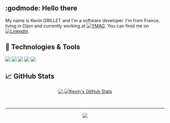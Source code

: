 ## :godmode: Hello there

My name is Kevin GRILLET and I'm a software developer. I'm from France, living in Dijon and currently working at [![YMAG](https://img.shields.io/badge/YMAG-blue?style=flat)](https://www.ymag.fr/). You can finid me on [![LinkedIn](https://img.shields.io/badge/LinkedIn-kevin--grillet-blue?logo=LinkedIn&style=social)](https://www.linkedin.com/in/kevin-grillet/).

## :wrench: Technologies & Tools

<!-- https://shields.io/ -->
<!-- https://simpleicons.org/ -->
![](https://img.shields.io/badge/OS-Windows%2010-blue?logo=Windows)
![](https://img.shields.io/badge/Editor-VS%20Code-blue?logo=Visual%20Studio%20Code)
![](https://img.shields.io/badge/Code-Delphi-red?logo=Delphi)
![](https://img.shields.io/badge/Code-JavaScript-yellow?logo=JavaScript)
![](https://img.shields.io/badge/Shell-Bash-green?logo=gnu-bash)

## :chart_with_upwards_trend: GitHub Stats

<!-- https://github.com/anuraghazra/github-readme-stats -->
<!-- https://github.com/antonkomarev/github-profile-views-counter -->
<div align="center">
  <a href="https://github.com/anuraghazra/github-readme-stats">
    <img align="center" src="https://github-readme-stats.vercel.app/api/top-langs/?username=kevingrillet&theme=nord&layout=compact" />
  </a>
  <a href="https://github.com/anuraghazra/github-readme-stats">
    <img align="center" src="https://github-readme-stats.vercel.app/api?username=kevingrillet&count_private=true&show_icons=true&theme=nord" alt="Kevin's GitHub Stats" />
  </a>
  
  <br /><hr />
  <a href="https://github.com/antonkomarev/github-profile-views-counter" alt="Profile views">
    <img src="https://komarev.com/ghpvc/?username=kevingrillet&color=lightgrey&style=flat" />
  </a>
</div>

<!--
### Hi there 👋
**kevingrillet/kevingrillet** is a ✨ _special_ ✨ repository because its `README.md` (this file) appears on your GitHub profile.

Here are some ideas to get you started:

- 🔭 I’m currently working on ...
- 🌱 I’m currently learning ...
- 👯 I’m looking to collaborate on ...
- 🤔 I’m looking for help with ...
- 💬 Ask me about ...
- 📫 How to reach me: ...
- 😄 Pronouns: ...
- ⚡ Fun fact: ...
-->
